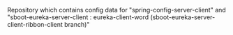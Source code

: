 Repository which contains config data for "spring-config-server-client" and "sboot-eureka-server-client : eureka-client-word (sboot-eureka-server-client-ribbon-client branch)"